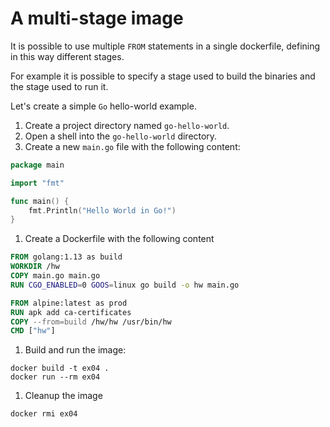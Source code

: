 # A multi-stage image

It is possible to use multiple `FROM` statements in a single dockerfile, defining in this way different stages.

For example it is possible to specify a stage used to build the binaries and the stage used to run it.

Let's create a simple `Go` hello-world example.

1. Create a project directory named `go-hello-world`.
1. Open a shell into the `go-hello-world` directory.
1. Create a new `main.go` file with the following content:

```go
package main

import "fmt"

func main() {
    fmt.Println("Hello World in Go!")
}
```

1. Create a Dockerfile with the following content

```dockerfile
FROM golang:1.13 as build
WORKDIR /hw
COPY main.go main.go
RUN CGO_ENABLED=0 GOOS=linux go build -o hw main.go 

FROM alpine:latest as prod 
RUN apk add ca-certificates
COPY --from=build /hw/hw /usr/bin/hw
CMD ["hw"]
```

1. Build and run the image:

```
docker build -t ex04 .
docker run --rm ex04
```

1. Cleanup the image

```
docker rmi ex04
```
